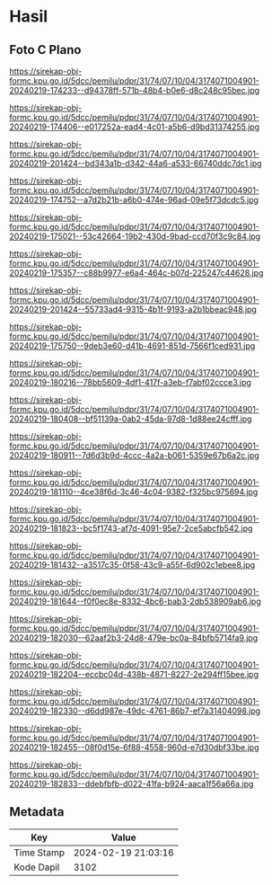 # Hasil

## Foto C Plano

https://sirekap-obj-formc.kpu.go.id/5dcc/pemilu/pdpr/31/74/07/10/04/3174071004901-20240219-174233--d94378ff-571b-48b4-b0e6-d8c248c95bec.jpg

https://sirekap-obj-formc.kpu.go.id/5dcc/pemilu/pdpr/31/74/07/10/04/3174071004901-20240219-174406--e017252a-ead4-4c01-a5b6-d9bd31374255.jpg

https://sirekap-obj-formc.kpu.go.id/5dcc/pemilu/pdpr/31/74/07/10/04/3174071004901-20240219-201424--bd343a1b-d342-44a6-a533-66740ddc7dc1.jpg

https://sirekap-obj-formc.kpu.go.id/5dcc/pemilu/pdpr/31/74/07/10/04/3174071004901-20240219-174752--a7d2b21b-a6b0-474e-96ad-09e5f73dcdc5.jpg

https://sirekap-obj-formc.kpu.go.id/5dcc/pemilu/pdpr/31/74/07/10/04/3174071004901-20240219-175021--53c42664-19b2-430d-9bad-ccd70f3c9c84.jpg

https://sirekap-obj-formc.kpu.go.id/5dcc/pemilu/pdpr/31/74/07/10/04/3174071004901-20240219-175357--c88b9977-e6a4-464c-b07d-225247c44628.jpg

https://sirekap-obj-formc.kpu.go.id/5dcc/pemilu/pdpr/31/74/07/10/04/3174071004901-20240219-201424--55733ad4-9315-4b1f-9193-a2b1bbeac948.jpg

https://sirekap-obj-formc.kpu.go.id/5dcc/pemilu/pdpr/31/74/07/10/04/3174071004901-20240219-175750--9deb3e60-d41b-4691-851d-7566f1ced931.jpg

https://sirekap-obj-formc.kpu.go.id/5dcc/pemilu/pdpr/31/74/07/10/04/3174071004901-20240219-180216--78bb5609-4df1-417f-a3eb-f7abf02ccce3.jpg

https://sirekap-obj-formc.kpu.go.id/5dcc/pemilu/pdpr/31/74/07/10/04/3174071004901-20240219-180408--bf51139a-0ab2-45da-97d8-1d88ee24cfff.jpg

https://sirekap-obj-formc.kpu.go.id/5dcc/pemilu/pdpr/31/74/07/10/04/3174071004901-20240219-180911--7d6d3b9d-4ccc-4a2a-b061-5359e67b6a2c.jpg

https://sirekap-obj-formc.kpu.go.id/5dcc/pemilu/pdpr/31/74/07/10/04/3174071004901-20240219-181110--4ce38f6d-3c46-4c04-9382-f325bc975694.jpg

https://sirekap-obj-formc.kpu.go.id/5dcc/pemilu/pdpr/31/74/07/10/04/3174071004901-20240219-181823--bc5f1743-af7d-4091-95e7-2ce5abcfb542.jpg

https://sirekap-obj-formc.kpu.go.id/5dcc/pemilu/pdpr/31/74/07/10/04/3174071004901-20240219-181432--a3517c35-0f58-43c9-a55f-6d902c1ebee8.jpg

https://sirekap-obj-formc.kpu.go.id/5dcc/pemilu/pdpr/31/74/07/10/04/3174071004901-20240219-181644--f0f0ec8e-8332-4bc6-bab3-2db538909ab6.jpg

https://sirekap-obj-formc.kpu.go.id/5dcc/pemilu/pdpr/31/74/07/10/04/3174071004901-20240219-182030--62aaf2b3-24d8-479e-bc0a-84bfb5714fa9.jpg

https://sirekap-obj-formc.kpu.go.id/5dcc/pemilu/pdpr/31/74/07/10/04/3174071004901-20240219-182204--eccbc04d-438b-4871-8227-2e294ff15bee.jpg

https://sirekap-obj-formc.kpu.go.id/5dcc/pemilu/pdpr/31/74/07/10/04/3174071004901-20240219-182330--d6dd987e-49dc-4761-86b7-ef7a31404098.jpg

https://sirekap-obj-formc.kpu.go.id/5dcc/pemilu/pdpr/31/74/07/10/04/3174071004901-20240219-182455--08f0d15e-6f88-4558-960d-e7d30dbf33be.jpg

https://sirekap-obj-formc.kpu.go.id/5dcc/pemilu/pdpr/31/74/07/10/04/3174071004901-20240219-182833--ddebfbfb-d022-41fa-b924-aaca1f56a66a.jpg


## Metadata

| Key        | Value               |
| ---------- | ------------------- |
| Time Stamp | 2024-02-19 21:03:16 |
| Kode Dapil | 3102                |



